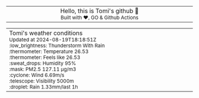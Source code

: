 
<div align="center">
<table>
<tbody>
<td align="center">
<img width="2000" height="0"><br>
Hello, this is Tomi's github 👋<br>
<sup>Built with ❤️, GO & Github Actions</sup><br>
<img width="2000" height="0">
</td>
</tbody>
</table>
</div>
<table>
<tbody>
<td align="left">
<img width="2000" height="0"><br>
Tomi's weather conditions<br>
<sup>Updated at 2024-08-19T18:18:51Z</sup><br>
<sup>:low_brightness: Thunderstorm With Rain</sup><br>
<sup>:thermometer: Temperature 26.53 </sup><br>
<sup>:thermometer: Feels like 26.53</sup><br>
<sup>:sweat_drops: Humidity 95%</sup><br>
<sup>:mask: PM2.5 127.11 μg/m3</sup><br>
<sup>:cyclone: Wind 6.69m/s </sup><br>
<sup>:telescope: Visibility 5000m </sup><br>
<sup>:droplet: Rain 1.33mm/last 1h </sup><br>
<img width="2000" height="0">
</td>
<td align="left">
<img width="2000" height="0"><br>
<br>
<img width="2000" height="0">
</td>
</tbody>
</table>
</div>
    